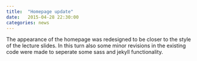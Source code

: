 ```yaml
---
title:  "Homepage update"
date:   2015-04-28 22:30:00
categories: news
---
```


The appearance of the homepage was redesigned to be closer to the style of the lecture slides. In this turn also some minor revisions in the existing code were made to seperate some sass and jekyll functionality. 

